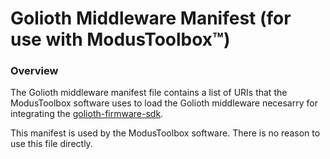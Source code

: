 # Golioth Middleware Manifest (for use with ModusToolbox:tm:)

### Overview

The Golioth middleware manifest file contains a list of URIs that the ModusToolbox software uses to load the Golioth middleware necesarry for integrating the [golioth-firmware-sdk](https://github.com/golioth/golioth-firmware-sdk).

This manifest is used by the ModusToolbox software. There is no reason to use this file directly.
